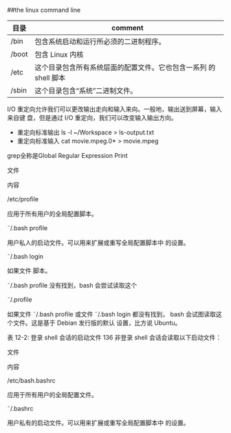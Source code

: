 ##the linux command line

| 目录 | comment |
|---|---|
|/bin |包含系统启动和运行所必须的二进制程序。|
|/boot|包含 Linux 内核|
|/etc|这个目录包含所有系统层面的配置文件。它也包含一系列 的 shell 脚本|
|/sbin|这个目录包含“系统”二进制文件。|


I/O 重定向允许我们可以更改输出走向和输入来向。一般地，输出送到屏幕，输入来自键 盘，但是通过 I/O 重定向，我们可以改变输入输出方向。
* 重定向标准输出
        ls -l ~/Workspace > ls-output.txt
* 重定向标准输入
        cat movie.mpeg.0* > movie.mpeg

grep全称是Global Regular Expression Print


文件

内容

/etc/proﬁle

应用于所有用户的全局配置脚本。

˜/.bash proﬁle

用户私人的启动文件。可以用来扩展或重写全局配置脚本中 的设置。

˜/.bash login

如果文件 脚本。

˜/.bash proﬁle 没有找到，bash 会尝试读取这个

˜/.proﬁle

如果文件 ˜/.bash proﬁle 或文件 ˜/.bash login 都没有找到， bash 会试图读取这个文件。这是基于 Debian 发行版的默认 设置，比方说 Ubuntu。

表 12-2: 登录 shell 会话的启动文件 136 非登录 shell 会话会读取以下启动文件：

文件

内容

/etc/bash.bashrc

应用于所有用户的全局配置文件。

˜/.bashrc

用户私有的启动文件。可以用来扩展或重写全局配置脚本中 的设置。